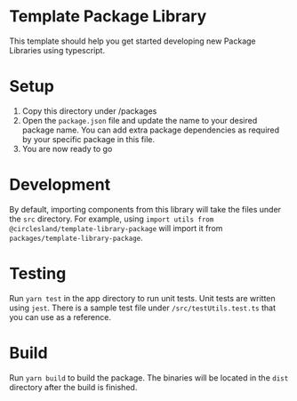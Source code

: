 # Template Package Library

This template should help you get started developing new Package Libraries using typescript.

# Setup

1. Copy this directory under <root>/packages
2. Open the `package.json` file and update the name to your desired package name. You can add extra package dependencies as required by your specific package in this file.
3. You are now ready to go

# Development

By default, importing components from this library will take the files under the ```src``` directory. For example, using ```import utils from @circlesland/template-library-package``` will import it from ```packages/template-library-package```.

# Testing
Run `yarn test` in the app directory to run unit tests. Unit tests are written using `jest`. There is a sample test file under `/src/testUtils.test.ts` that you can use as a reference.


# Build

Run `yarn build` to build the package. The binaries will be located in the `dist` directory after the build is finished.

